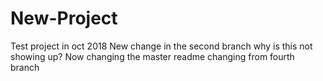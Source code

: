 # New-Project
Test project in oct 2018
New change in the second branch
why is this not showing up?
Now changing the master readme
changing from fourth branch
